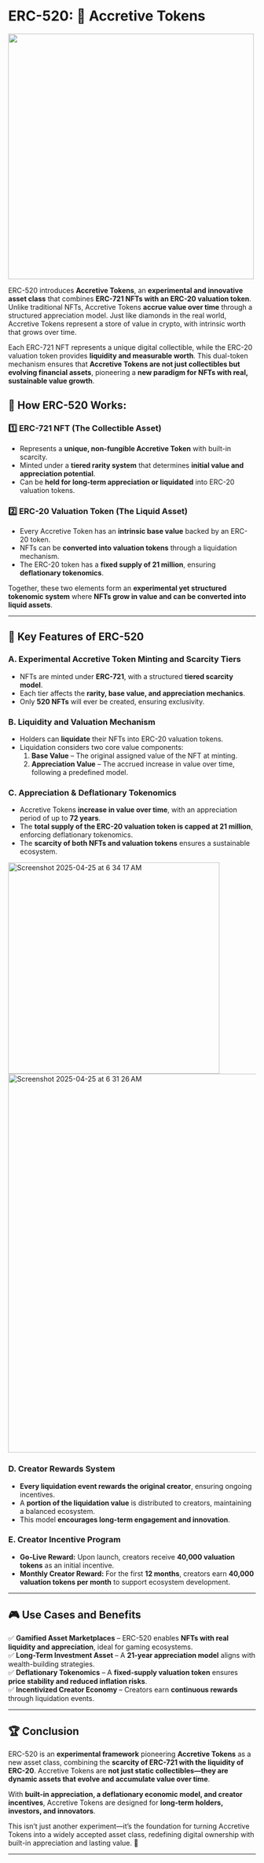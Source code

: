 # ERC-520: 💎 Accretive Tokens 

<img src="https://github.com/user-attachments/assets/b8e002ae-23e6-4dd5-ae8c-8d133e9f95d9" width="500">

ERC-520 introduces **Accretive Tokens**, an **experimental and innovative asset class** that combines **ERC-721 NFTs with an ERC-20 valuation token**. Unlike traditional NFTs, Accretive Tokens **accrue value over time** through a structured appreciation model. Just like diamonds in the real world, Accretive Tokens represent a store of value in crypto, with intrinsic worth that grows over time.

Each ERC-721 NFT represents a unique digital collectible, while the ERC-20 valuation token provides **liquidity and measurable worth**. This dual-token mechanism ensures that **Accretive Tokens are not just collectibles but evolving financial assets**, pioneering a **new paradigm for NFTs with real, sustainable value growth**.  

## 🚀 How ERC-520 Works:

### 1️⃣ ERC-721 NFT (The Collectible Asset)  
- Represents a **unique, non-fungible Accretive Token** with built-in scarcity.  
- Minted under a **tiered rarity system** that determines **initial value and appreciation potential**.  
- Can be **held for long-term appreciation or liquidated** into ERC-20 valuation tokens.  

### 2️⃣ ERC-20 Valuation Token (The Liquid Asset)  
- Every Accretive Token has an **intrinsic base value** backed by an ERC-20 token.  
- NFTs can be **converted into valuation tokens** through a liquidation mechanism.  
- The ERC-20 token has a **fixed supply of 21 million**, ensuring **deflationary tokenomics**.  

Together, these two elements form an **experimental yet structured tokenomic system** where **NFTs grow in value and can be converted into liquid assets**.  

---

## 🔑 Key Features of ERC-520  

### A. Experimental Accretive Token Minting and Scarcity Tiers  
- NFTs are minted under **ERC-721**, with a structured **tiered scarcity model**.  
- Each tier affects the **rarity, base value, and appreciation mechanics**.  
- Only **520 NFTs** will ever be created, ensuring exclusivity.  

### B. Liquidity and Valuation Mechanism  
- Holders can **liquidate** their NFTs into ERC-20 valuation tokens.  
- Liquidation considers two core value components:  
  1. **Base Value** – The original assigned value of the NFT at minting.  
  2. **Appreciation Value** – The accrued increase in value over time, following a predefined model.  

### C. Appreciation & Deflationary Tokenomics  
- Accretive Tokens **increase in value over time**, with an appreciation period of up to **72 years**.  
- The **total supply of the ERC-20 valuation token is capped at 21 million**, enforcing deflationary tokenomics.  
- The **scarcity of both NFTs and valuation tokens** ensures a sustainable ecosystem.

<img width="430" alt="Screenshot 2025-04-25 at 6 34 17 AM" src="https://github.com/user-attachments/assets/8b6cd820-6ae0-46c1-aecb-a5cbaa630c38" />

<img width="771" alt="Screenshot 2025-04-25 at 6 31 26 AM" src="https://github.com/user-attachments/assets/682ccc98-b9f3-4f4d-8fff-9da8e2a38de1" />

### D. Creator Rewards System  
- **Every liquidation event rewards the original creator**, ensuring ongoing incentives.  
- A **portion of the liquidation value** is distributed to creators, maintaining a balanced ecosystem.  
- This model **encourages long-term engagement and innovation**.  

### E. Creator Incentive Program  
- **Go-Live Reward:** Upon launch, creators receive **40,000 valuation tokens** as an initial incentive.  
- **Monthly Creator Reward:** For the first **12 months**, creators earn **40,000 valuation tokens per month** to support ecosystem development.  



---

## 🎮 Use Cases and Benefits  

✅ **Gamified Asset Marketplaces** – ERC-520 enables **NFTs with real liquidity and appreciation**, ideal for gaming ecosystems.  
✅ **Long-Term Investment Asset** – A **21-year appreciation model** aligns with wealth-building strategies.  
✅ **Deflationary Tokenomics** – A **fixed-supply valuation token** ensures **price stability and reduced inflation risks**.  
✅ **Incentivized Creator Economy** – Creators earn **continuous rewards** through liquidation events.  

---

## 🏆 Conclusion  

ERC-520 is an **experimental framework** pioneering **Accretive Tokens** as a new asset class, combining the **scarcity of ERC-721 with the liquidity of ERC-20**. Accretive Tokens are **not just static collectibles—they are dynamic assets that evolve and accumulate value over time**.  

With **built-in appreciation, a deflationary economic model, and creator incentives**, Accretive Tokens are designed for **long-term holders, investors, and innovators**.  

This isn’t just another experiment—it’s the foundation for turning Accretive Tokens into a widely accepted asset class, redefining digital ownership with built-in appreciation and lasting value. 🚀  

---



